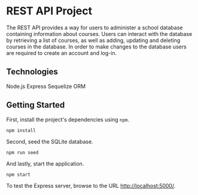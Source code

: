 # REST API Project

The REST API provides a way for users to administer a school database containing information about courses. Users can interact with the database by retrieving a list of courses, as well as adding, updating and deleting courses in the database.
In order to make changes to the database users are required to create an account and log-in.

## Technologies

Node.js
Express
Sequelize ORM

## Getting Started

First, install the project's dependencies using `npm`.

```
npm install

```

Second, seed the SQLite database.

```
npm run seed
```

And lastly, start the application.

```
npm start
```

To test the Express server, browse to the URL [http://localhost:5000/](http://localhost:5000/).
